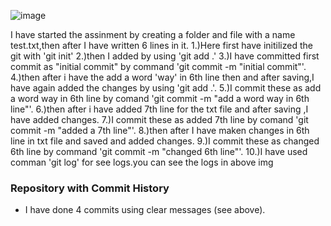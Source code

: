 ![image](https://github.com/user-attachments/assets/fffa2d4e-6ee7-4046-bb45-a5180cc6a6df)

I have started the assinment by creating a folder and file with a name test.txt,then after I have written 6 lines in it.
1.)Here first have initilized the git with 'git init'
2.)then I added by using 'git add .'
3.)I have committed first commit as "initial commit" by command 'git commit -m "initial commit"'.
4.)then after i have the add a word 'way' in 6th line then and after saving,I have again added the changes by using 'git add .'.
5.)I commit these as add a word way in 6th line by comand 'git commit -m "add a word way in 6th line"'.
6.)then after i have added 7th line for the txt file and after saving ,I have added changes.
7.)I commit these as added  7th line by comand 'git commit -m "added a 7th line"'.
8.)then after I have maken changes in 6th line in txt file and saved and added changes.
9.)I commit these as changed 6th line by command 'git commit -m "changed 6th line"'.
10.)I have used comman 'git log' for see logs.you can see the logs in above img 
### Repository with Commit History
- I have done 4 commits using clear messages (see above).


